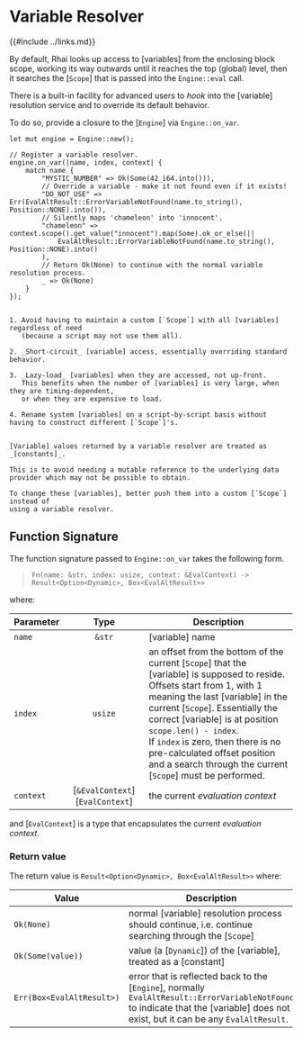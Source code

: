 Variable Resolver
=================

{{#include ../links.md}}

By default, Rhai looks up access to [variables] from the enclosing block scope, working its way
outwards until it reaches the top (global) level, then it searches the [`Scope`] that is passed into
the `Engine::eval` call.

There is a built-in facility for advanced users to _hook_ into the [variable] resolution service and
to override its default behavior.

To do so, provide a closure to the [`Engine`] via `Engine::on_var`.

```rust,no_run
let mut engine = Engine::new();

// Register a variable resolver.
engine.on_var(|name, index, context| {
    match name {
        "MYSTIC_NUMBER" => Ok(Some(42_i64.into())),
        // Override a variable - make it not found even if it exists!
        "DO_NOT_USE" => Err(EvalAltResult::ErrorVariableNotFound(name.to_string(), Position::NONE).into()),
        // Silently maps 'chameleon' into 'innocent'.
        "chameleon" => context.scope().get_value("innocent").map(Some).ok_or_else(|| 
            EvalAltResult::ErrorVariableNotFound(name.to_string(), Position::NONE).into()
        ),
        // Return Ok(None) to continue with the normal variable resolution process.
        _ => Ok(None)
    }
});
```

```admonish info.small "Benefits of using a variable resolver"

1. Avoid having to maintain a custom [`Scope`] with all [variables] regardless of need
   (because a script may not use them all).

2. _Short-circuit_ [variable] access, essentially overriding standard behavior.

3. _Lazy-load_ [variables] when they are accessed, not up-front.
   This benefits when the number of [variables] is very large, when they are timing-dependent,
   or when they are expensive to load.

4. Rename system [variables] on a script-by-script basis without having to construct different [`Scope`]'s.
```

```admonish warning.small "Returned values are constants"

[Variable] values returned by a variable resolver are treated as _[constants]_.

This is to avoid needing a mutable reference to the underlying data provider which may not be possible to obtain.

To change these [variables], better push them into a custom [`Scope`] instead of
using a variable resolver.
```


Function Signature
------------------

The function signature passed to `Engine::on_var` takes the following form.

> `Fn(name: &str, index: usize, context: &EvalContext) -> Result<Option<Dynamic>, Box<EvalAltResult>>`

where:

| Parameter |              Type               | Description                                                                                                                                                                                                                                                                                                                                                                                          |
| --------- | :-----------------------------: | ---------------------------------------------------------------------------------------------------------------------------------------------------------------------------------------------------------------------------------------------------------------------------------------------------------------------------------------------------------------------------------------------------- |
| `name`    |             `&str`              | [variable] name                                                                                                                                                                                                                                                                                                                                                                                      |
| `index`   |             `usize`             | an offset from the bottom of the current [`Scope`] that the [variable] is supposed to reside.<br/>Offsets start from 1, with 1 meaning the last [variable] in the current [`Scope`].  Essentially the correct [variable] is at position `scope.len() - index`.<br/>If `index` is zero, then there is no pre-calculated offset position and a search through the current [`Scope`] must be performed. |
| `context` | [`&EvalContext`][`EvalContext`] | the current _evaluation context_                                                                                                                                                                                                                                                                                                                                                                     |

and [`EvalContext`] is a type that encapsulates the current _evaluation context_.

### Return value

The return value is `Result<Option<Dynamic>, Box<EvalAltResult>>` where:

| Value                     | Description                                                                                                                                                                        |
| ------------------------- | ---------------------------------------------------------------------------------------------------------------------------------------------------------------------------------- |
| `Ok(None)`                | normal [variable] resolution process should continue, i.e. continue searching through the [`Scope`]                                                                                |
| `Ok(Some(value))`         | value (a [`Dynamic`]) of the [variable], treated as a [constant]                                                                                                                   |
| `Err(Box<EvalAltResult>)` | error that is reflected back to the [`Engine`], normally `EvalAltResult::ErrorVariableNotFound` to indicate that the [variable] does not exist, but it can be any `EvalAltResult`. |
